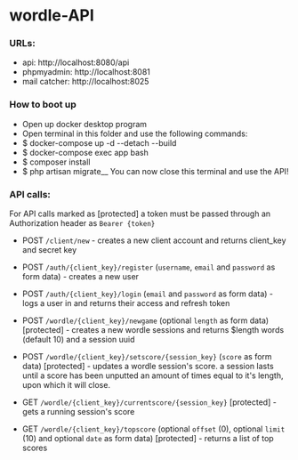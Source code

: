 # wordle-API

### URLs:
- api: http://localhost:8080/api
- phpmyadmin: http://localhost:8081
- mail catcher: http://localhost:8025

### How to boot up
- Open up docker desktop program
- Open terminal in this folder and use the following commands:
- $ docker-compose up -d --detach --build
- $ docker-compose exec app bash
- $ composer install
- $ php artisan migrate__
You can now close this terminal and use the API!

### API calls:

For API calls marked as [protected] a token must be passed through an Authorization header as ``Bearer {token}``

- POST ``/client/new`` - creates a new client account and returns client_key and secret key

- POST ``/auth/{client_key}/register`` (``username``, ``email`` and ``password`` as form data) - creates a new user
- POST ``/auth/{client_key}/login`` (``email`` and ``password`` as form data) - logs a user in and returns their access and refresh token

- POST ``/wordle/{client_key}/newgame`` (optional ``length`` as form data) [protected] - creates a new wordle sessions and returns $length words (default 10) and a session uuid
- POST ``/wordle/{client_key}/setscore/{session_key}`` (``score`` as form data) [protected] - updates a wordle session's score. a session lasts until a score has been unputted an amount of times equal to it's length, upon which it will close. 
- GET ``/wordle/{client_key}/currentscore/{session_key}`` [protected] - gets a running session's score
- GET ``/wordle/{client_key}/topscore`` (optional ``offset`` (0), optional ``limit`` (10) and optional ``date`` as form data) [protected] - returns a list of top scores
